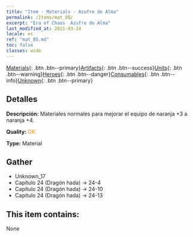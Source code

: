```yaml
---
title: "Item - Materials - Azufre de Alma"
permalink: /Items/mat_85/
excerpt: "Era of Chaos  Azufre de Alma"
last_modified_at: 2021-03-24
locale: es
ref: "mat_85.md"
toc: false
classes: wide
---
```

 [Materials](/es/Items/){: .btn .btn--primary}[Artifacts](/es/Items/Artifacts/){: .btn .btn--success}[Units](/es/Items/Units/){: .btn .btn--warning}[Heroes](/es/Items/Heroes/){: .btn .btn--danger}[Consumables](/es/Items/Consumables/){: .btn .btn--info}[Unknown](/es/Items/Unknown/){: .btn .btn--primary}

## Detalles
 **Descripción:** Materiales normales para mejorar el equipo de naranja +3 a naranja +4.

 **Quality:** <span style="color: #FF8C00">OK</span>

 **Type:** Material

## Gather

*    Unknown_17 
*    Capítulo 24 (Dragón hada) -> 24-4 
*    Capítulo 24 (Dragón hada) -> 24-10 
*    Capítulo 24 (Dragón hada) -> 24-13 

## This item contains:

  None

